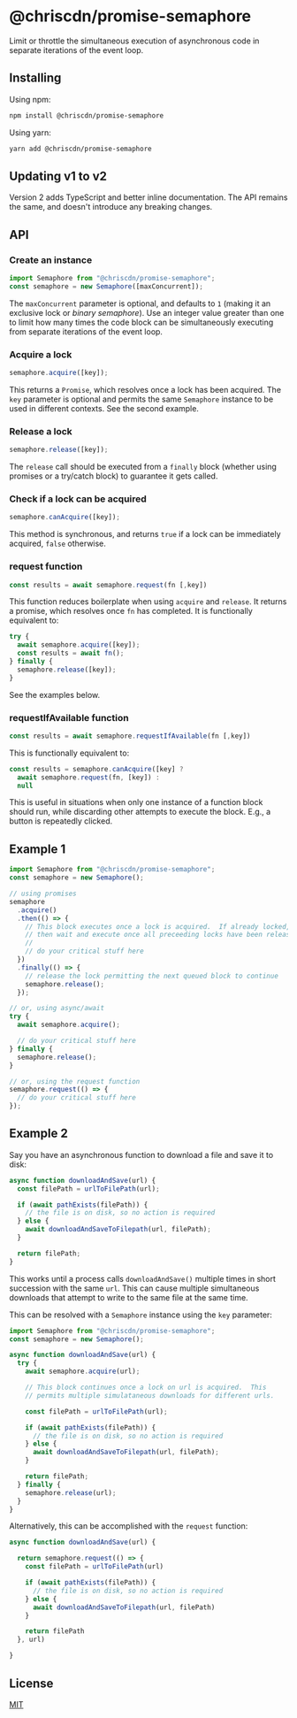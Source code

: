 # @chriscdn/promise-semaphore

Limit or throttle the simultaneous execution of asynchronous code in separate iterations of the event loop.

## Installing

Using npm:

```bash
npm install @chriscdn/promise-semaphore
```

Using yarn:

```bash
yarn add @chriscdn/promise-semaphore
```

## Updating v1 to v2

Version 2 adds TypeScript and better inline documentation. The API remains the same, and doesn't introduce any breaking changes.

## API

### Create an instance

```js
import Semaphore from "@chriscdn/promise-semaphore";
const semaphore = new Semaphore([maxConcurrent]);
```

The `maxConcurrent` parameter is optional, and defaults to `1` (making it an exclusive lock or _binary semaphore_). Use an integer value greater than one to limit how many times the code block can be simultaneously executing from separate iterations of the event loop.

### Acquire a lock

```js
semaphore.acquire([key]);
```

This returns a `Promise`, which resolves once a lock has been acquired. The `key` parameter is optional and permits the same `Semaphore` instance to be used in different contexts. See the second example.

### Release a lock

```js
semaphore.release([key]);
```

The `release` call should be executed from a `finally` block (whether using promises or a try/catch block) to guarantee it gets called.

### Check if a lock can be acquired

```js
semaphore.canAcquire([key]);
```

This method is synchronous, and returns `true` if a lock can be immediately acquired, `false` otherwise.

### request function

```js
const results = await semaphore.request(fn [,key])
```

This function reduces boilerplate when using `acquire` and `release`. It returns a promise, which resolves once `fn` has completed. It is functionally equivalent to:

```js
try {
  await semaphore.acquire([key]);
  const results = await fn();
} finally {
  semaphore.release([key]);
}
```

See the examples below.

### requestIfAvailable function

```js
const results = await semaphore.requestIfAvailable(fn [,key])
```

This is functionally equivalent to:

```js
const results = semaphore.canAcquire([key] ?
  await semaphore.request(fn, [key]) :
  null
```

This is useful in situations when only one instance of a function block should run, while discarding other attempts to execute the block. E.g., a button is repeatedly clicked.

## Example 1

```js
import Semaphore from "@chriscdn/promise-semaphore";
const semaphore = new Semaphore();

// using promises
semaphore
  .acquire()
  .then(() => {
    // This block executes once a lock is acquired.  If already locked,
    // then wait and execute once all preceeding locks have been released.
    //
    // do your critical stuff here
  })
  .finally(() => {
    // release the lock permitting the next queued block to continue
    semaphore.release();
  });

// or, using async/await
try {
  await semaphore.acquire();

  // do your critical stuff here
} finally {
  semaphore.release();
}

// or, using the request function
semaphore.request(() => {
  // do your critical stuff here
});
```

## Example 2

Say you have an asynchronous function to download a file and save it to disk:

```js
async function downloadAndSave(url) {
  const filePath = urlToFilePath(url);

  if (await pathExists(filePath)) {
    // the file is on disk, so no action is required
  } else {
    await downloadAndSaveToFilepath(url, filePath);
  }

  return filePath;
}
```

This works until a process calls `downloadAndSave()` multiple times in short succession with the same `url`. This can cause multiple simultaneous downloads that attempt to write to the same file at the same time.

This can be resolved with a `Semaphore` instance using the `key` parameter:

```js
import Semaphore from "@chriscdn/promise-semaphore";
const semaphore = new Semaphore();

async function downloadAndSave(url) {
  try {
    await semaphore.acquire(url);

    // This block continues once a lock on url is acquired.  This
    // permits multiple simulataneous downloads for different urls.

    const filePath = urlToFilePath(url);

    if (await pathExists(filePath)) {
      // the file is on disk, so no action is required
    } else {
      await downloadAndSaveToFilepath(url, filePath);
    }

    return filePath;
  } finally {
    semaphore.release(url);
  }
}
```

Alternatively, this can be accomplished with the `request` function:

```js
async function downloadAndSave(url) {

  return semaphore.request(() => {
    const filePath = urlToFilePath(url)

    if (await pathExists(filePath)) {
      // the file is on disk, so no action is required
    } else {
      await downloadAndSaveToFilepath(url, filePath)
    }

    return filePath
  }, url)

}
```

## License

[MIT](LICENSE)
